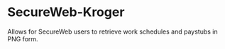 # SecureWeb-Kroger
Allows for SecureWeb users to retrieve work schedules and paystubs in PNG form. 
